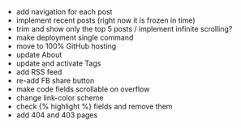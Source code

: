 * add navigation for each post
* implement recent posts (right now it is frozen in time)
* trim and show only the top 5 posts / implement infinite scrolling?
* make deployment single command
* move to 100% GitHub hosting
* update About
* update and activate Tags
* add RSS feed
* re-add FB share button
* make code fields scrollable on overflow
* change link-color scheme
* check {% highlight %} fields and remove them
* add 404 and 403 pages
